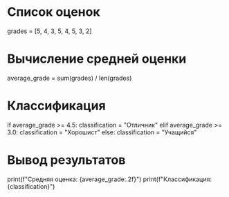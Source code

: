 # Список оценок
grades = [5, 4, 3, 5, 4, 5, 3, 2]

# Вычисление средней оценки
average_grade = sum(grades) / len(grades)

# Классификация
if average_grade >= 4.5:
    classification = "Отличник"
elif average_grade >= 3.0:
    classification = "Хорошист"
else:
    classification = "Учащийся"

# Вывод результатов
print(f"Средняя оценка: {average_grade:.2f}")
print(f"Классификация: {classification}")
